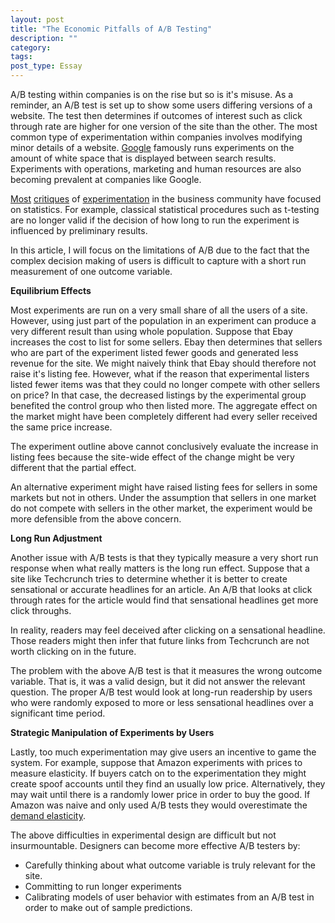 ```yaml
---
layout: post
title: "The Economic Pitfalls of A/B Testing"
description: ""
category: 
tags: 
post_type: Essay
---
```


A/B testing within companies is on the rise but so is it's misuse.  As a reminder, an A/B test is set up to show some users differing versions of a website. The test then determines if outcomes of interest such as click through rate are higher for one version of the site than the other. 
The most common type of experimentation within companies involves modifying minor details of a website. [Google](http://googleblog.blogspot.com/2008/08/search-experiments-large-and-small.html) famously runs experiments on the amount of white space that is displayed between search results. Experiments with operations, marketing and human resources are also becoming prevalent at companies like Google. 

[Most](http://techcrunch.com/2013/01/12/current-conversion-rate-and-desired-confidence-interval-will-help-you-avoid-analysis-paralysis-stop-running-stupid-tests/) [critiques](http://www.evanmiller.org/how-not-to-run-an-ab-test.html) of [experimentation](http://analytics.blogspot.com/2013/01/multi-armed-bandit-experiments.html) in the business community have focused on statistics. For example, classical statistical procedures such as t-testing are no longer valid if the decision of how long to run the experiment is influenced by preliminary results. 

In this article, I will focus on the limitations of A/B due to the fact that the complex decision making of users is difficult to capture with a short run measurement of one outcome variable.

**Equilibrium Effects**

Most experiments are run on a very small share of all the users of a site. However, using just part of the population in an experiment can produce a very different result than using whole population. Suppose that Ebay increases the cost to list for some sellers. Ebay then determines that sellers who are part of the experiment listed fewer goods and generated less revenue for the site. We might naively think that Ebay should therefore not raise it's listing fee. However, what if the reason that experimental listers listed fewer items was that they could no longer compete with other sellers on price? In that case, the decreased listings by the experimental group benefited the control group who then listed more. The aggregate effect on the market might have been completely different had every seller received the same price increase. 

The experiment outline above cannot conclusively evaluate the increase in listing fees because the site-wide effect of the change might be very different that the partial effect. 

 An alternative experiment might have raised listing fees for sellers in some markets but not in others. Under the assumption that sellers in one market do not compete with sellers in the other market, the experiment would be more defensible from the above concern.  

**Long Run Adjustment**

Another issue with A/B tests is that they typically measure a very short run response when what really matters is the long run effect. Suppose that a site like Techcrunch tries to determine whether it is better to create sensational or accurate headlines for an article.  An A/B that looks at click through rates for the article would find that sensational headlines get more click throughs. 

In reality, readers may feel deceived after clicking on a sensational headline. Those readers might then infer that future links from Techcrunch are not worth clicking on in the future. 

The problem with the above A/B test is that it measures the wrong outcome variable. That is, it was a valid design, but it did not answer the relevant question. The proper A/B test would look at long-run readership by users who were randomly exposed to more or less sensational headlines over a significant time period. 

**Strategic Manipulation of Experiments by Users**

Lastly, too much experimentation may give users an incentive to game the system. For example, suppose that Amazon experiments with prices to measure elasticity. If buyers catch on to the experimentation they might create spoof accounts until they find an usually low price. Alternatively, they may wait until there is a randomly lower price in order to buy the good. If Amazon was naive and only used A/B tests they would overestimate the [demand elasticity](http://onlinelibrary.wiley.com/doi/10.1111/j.1468-0262.2006.00721.x/abstract).

The above difficulties in experimental design are difficult but not insurmountable. Designers can become more effective A/B testers by:

* Carefully thinking about what outcome variable is truly relevant for the site.
* Committing to run longer experiments
* Calibrating models of user behavior with estimates from an A/B test in order to make out of sample predictions.

